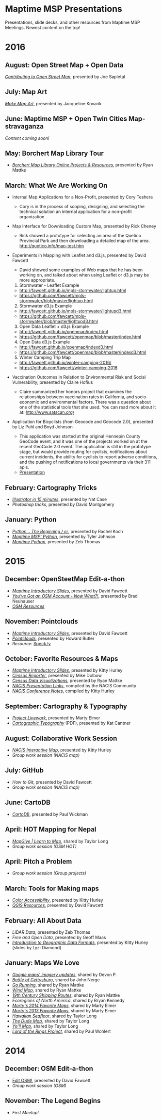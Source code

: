# Maptime MSP Presentations

Presentations, slide decks, and other resources from Maptime MSP Meetings. Newest content on the top!

# 2016  

## August: Open Street Map + Open Data    
*[Contributing to Open Street Map](http://bit.ly/maptimemsp_contribute-osm)*, presented by Joe Sapletal  

## July: Map Art
*[Make Map Art](http://bit.ly/maptimemsp_map-art)*, presented by Jacqueline Kovarik

## June: Maptime MSP + Open Twin Cities Map-stravaganza
*Content coming soon!*

## May: Borchert Map Library Tour
* *[Borchert Map Library
Online Projects & Resources](http://z.umn.edu/maptimemay2016)*, presented by Ryan Mattke

## March: What We Are Working On
* Internal Map Applications for a Non-Profit, presented by Cory Teshera
  * Cory is in the process of scoping, designing, and selecting the technical solution an internal application for a non-profit organization.  


* Map Interface for Downloading Custom Map, presented by Rick Cheney
  *  Rick showed a prototype for selecting an area of the Quetico Provincial Park and then downloading a detailed map of the area.  http://quetico.info/map-test.htm


* Experiments in Mapping with Leaflet and d3.js, presented by David Fawcett
  * David showed some examples of Web maps that he has been working on, and talked about when using Leaflet or d3.js may be more appropriate.  
  1. Stormwater - Leaflet Example
    * http://fawcett.github.io/mpls-stormwater/lightup.html
    * https://github.com/fawcett/mpls-stormwater/blob/master/lightup.html
  2. Stormwater d3.js Example    
    * http://fawcett.github.io/mpls-stormwater/lightupd3.html
    * https://github.com/fawcett/mpls-stormwater/blob/master/lightupd3.html
  3. Open Data Leaflet + d3.js Example  
    * http://fawcett.github.io/openmap/index.html
    * https://github.com/fawcett/openmap/blob/master/index.html
  4. Open Data d3.js Example  
    * http://fawcett.github.io/openmap/indexd3.html
    * https://github.com/fawcett/openmap/blob/master/indexd3.html
  5. Winter Camping Trip Map
    * http://fawcett.github.io/winter-camping-2016/
    * https://github.com/fawcett/winter-camping-2016


* Vaccination Outcomes in Relation to Environmental Risk and Social Vulnerability, presented by Claire Hofius
  * Claire summarized her honors project that examines the relationships between vaccination rates in California, and socio-economic and environmental factors.  There was a question about one of the statistical tools that she used.  You can read more about it at: http://www.satscan.org/


* Application for Bicyclists (from Geocode and Geocode 2.0), presented by Liz Puhl and Boyd Johnson
  * This application was started at the original Hennepin County GeoCode event, and it was one of the projects worked on at the recent GeoCode 2.0 event.  The application is still in the prototype stage, but would provide routing for cyclists, notifications about current incidents, the ability for cyclists to report adverse conditions, and the pushing of notifications to local governments via their 311 apis.
  * [Presentation](https://docs.google.com/presentation/d/1bl740IMNUaEX1hT_I7mmud_pz1oZ_L5xjFve4oTtvKA/edit?pref=2&pli=1#slide=id.g84695dcb6_0_91)

## February: Cartography Tricks
* *[Illustrator in 15 minutes](https://drive.google.com/open?id=0BxB4w4BGQEKjODVxWGJBc2Q2NDA)*, presented by Nat Case
* *Photoshop tricks*, presented by David Montgomery

## January: Python
* *[Python... The Beginning / er](https://drive.google.com/open?id=0BxB4w4BGQEKjVm4tR1B2RklKdzg)*, presented by Rachel Koch
* *[Maptime MSP: Python](https://drive.google.com/open?id=0BxB4w4BGQEKjZ25ZbkY2a2o2X00)*, presented by Tyler Johnson
* *[Maptime Python](https://drive.google.com/open?id=0BxB4w4BGQEKjRTNYT0lGdEdWRDA)*, presented by Zeb Thomas

# 2015

## December: OpenSteetMap Edit-a-thon
* *[Maptime Introductory Slides](maptime_dec_2015_intro.md)*, presented by David Fawcett
* *[You've Got an OSM Account - Now What?!](https://docs.google.com/presentation/d/1wrZQa2I8DAe9e7dZh4IiJQl5ZOhv7tGAdILGgg4iA6g/edit#slide=id.p)*, presented by Brad Neuhauser
* *[OSM Resources](osm_resources.md)*


## November: Pointclouds
* *[Maptime Introductory Slides](https://drive.google.com/open?id=0BxB4w4BGQEKjSE9kNTJEaTRON2c)*, presented by David Fawcett
* *[Pointclouds](https://drive.google.com/open?id=0BxB4w4BGQEKjS3lReWFFa1RQa3c)*, presented by Howard Butler
* *Resource:* [Speck.ly](http://speck.ly)

## October: Favorite Resources & Maps
* *[Maptime Introductory Slides](http://slides.com/geospatialem/maptimemsp-2015-10-27#/)*, presented by Kitty Hurley  
* *[Census Reporter](https://drive.google.com/file/d/0B5ZqVqj7mSKOZUt0a292QXlLc0U/view)*, presented by Mike Dolbow
* *[Census Data Visualizations](https://docs.google.com/presentation/d/1FJj_LNGRPf1WdSS9smwLgzsQSsaB18MLw2wb6vaUZQE/edit?usp=sharing)*, presented by Ryan Mattke
* *[NACIS Presentation Links](https://docs.google.com/spreadsheets/d/1lQrJ4mJ-V-xHkdHLyZT5ZVshZYvXMGzyEHRveUycEY0/edit#gid=0)*, compiled by the NACIS Community
* *[NACIS Conference Notes](https://github.com/geospatialem/conferences/blob/master/2015/2015NACIS.md)*, compiled by Kitty Hurley

## September: Cartography & Typography
* *[Project Linework](http://www.projectlinework.org)*, presented by Marty Elmer
* *[Cartographic Typography](https://drive.google.com/open?id=0BxB4w4BGQEKjQi1nWmVlTzY0UlE)* (PDF), presented by Kat Cantner

## August: Collaborative Work Session
* *[NACIS Interactive Map](http://slides.com/geospatialem/maptimemsp-2015-08-19)*, presented by Kitty Hurley
* *Group work session (NACIS map)*

## July: GitHub
* *How to Git*, presented by David Fawcett
* *Group work session (NACIS map)*

## June: CartoDB
* *[CartoDB](http://enam.github.io/cartodb-tutorial/index.html)*, presented by Paul Wickman

## April: HOT Mapping for Nepal
* *[MapGive | Learn to Map](http://mapgive.state.gov/learn-to-map)*, shared by Taylor Long
* *Group work session (OSM HOT)*

## April: Pitch a Problem
* *Group work session (Group projects)*

## March: Tools for Making maps
* *[Color Accessibility](https://speakerdeck.com/geospatialem/maptimemsp-tools-color-accessibility)*, presented by Kitty Hurley
* *[QGIS Resources](https://gist.github.com/fawcett/18a5ee88781033cea688)*, presented by David Fawcett

## February: All About Data
* *LiDAR Data*, presented by Zeb Thomas
* *Free and Open Data*, presented by Geoff Maas
* *[Introduction to Geographic Data Formats](http://maptime.io/geodata)*, presented by Kitty Hurley (slides by Lyzi Diamond)

## January: Maps We Love
* *[Google maps' imagery updates](https://www.google.com/maps/@44.9764786,-93.2242752,345m/data=!3m1!1e3?hl=en)*, shared by Devon P.
* *[Battle of Gettysburg](http://storymaps.esri.com/stories/2013/gettysburg)*, shared by John Nerge
* *[Go Running](http://www.thewire.com/national/2014/02/cities-mapped-where-their-people-go-running/357792)*, shared by Ryan Mattke
* *[Wind Map](http://earth.nullschool.net/#current/wind/isobaric/1000hPa)*, shared by Ryan Mattke
* *[19th Century Shipping Routes](http://io9.com/a-map-of-19th-century-shipping-routes-and-nothing-else-1495012998)*, shared by Ryan Mattke
* *Ecoregions of North America*, shared by Bryan Kennedy
* *[Marty's 2014 Favorite Maps](http://maphugger.com/post/106820440446/5-favorite-maps-of-2014)*, shared by Marty Elmer
* *[Marty's 2013 Favorite Maps](http://maphugger.com/post/70636249202/5-favorite-maps-of-2013)*, shared by Marty Elmer
* *[Hawaiian Seafloor](http://www.shadedrelief.com/hawaii)*, shared by Taylor Long
* *[The Dude Map](http://qz.com/316906/the-dude-map-how-american-men-refer-to-their-bros)*, shared by Taylor Long
* *[Ya'll Map](http://www.floatingsheep.org/2014/05/hey-yall-geographies-of-colloquialism.html)*, shared by Taylor Long
* *[Lord of the Rings Project](http://lotrproject.com/map)*, shared by Paul Wohlert

# 2014

## December: OSM Edit-a-thon
* [Edit OSM!](http://fawcett.github.io/presentations/maptime-osm), presented by David Fawcett
* *Group work session (OSM)*

## November: The Legend Begins
* *First Meetup!*
